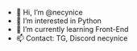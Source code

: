 - 👋 Hi, I’m @necynice
- 👀 I’m interested in Python
- 🌱 I’m currently learning Front-End
- 📫 Contact:  TG, Discord necynice

<!---
necynice/necynice is a ✨ special ✨ repository because its `README.md` (this file) appears on your GitHub profile.
You can click the Preview link to take a look at your changes.
--->

